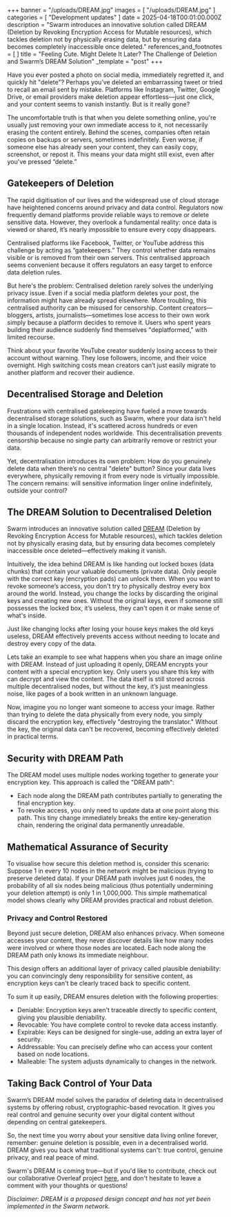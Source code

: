 +++
banner = "/uploads/DREAM.jpg"
images = [ "/uploads/DREAM.jpg" ]
categories = [ "Development updates" ]
date = 2025-04-18T00:01:00.000Z
description = "Swarm introduces an innovative solution called DREAM (Deletion by Revoking Encryption Access for Mutable resources), which tackles deletion not by physically erasing data, but by ensuring data becomes completely inaccessible once deleted."
references_and_footnotes = [ ]
title = "Feeling Cute. Might Delete It Later? The Challenge of Deletion and Swarm’s DREAM Solution"
_template = "post"
+++


Have you ever posted a photo on social media, immediately regretted it, and quickly hit "delete"? Perhaps you’ve deleted an embarrassing tweet or tried to recall an email sent by mistake. Platforms like Instagram, Twitter, Google Drive, or email providers make deletion appear effortless—just one click, and your content seems to vanish instantly. But is it really gone?

The uncomfortable truth is that when you delete something online, you're usually just removing your own immediate access to it, not necessarily erasing the content entirely.
Behind the scenes, companies often retain copies on backups or servers, sometimes indefinitely. Even worse, if someone else has already seen your content, they can easily copy, screenshot, or repost it. This means your data might still exist, even after you've pressed “delete.”

## Gatekeepers of Deletion

The rapid digitisation of our lives and the widespread use of cloud storage have heightened concerns around privacy and data control. Regulators now frequently demand platforms provide reliable ways to remove or delete sensitive data. However, they overlook a fundamental reality: once data is viewed or shared, it’s nearly impossible to ensure every copy disappears.

Centralised platforms like Facebook, Twitter, or YouTube address this challenge by acting as “gatekeepers.” They control whether data remains visible or is removed from their own servers. This centralised approach seems convenient because it offers regulators an easy target to enforce data deletion rules.

But here's the problem: Centralised deletion rarely solves the underlying privacy issue. Even if a social media platform deletes your post, the information might have already spread elsewhere. More troubling, this centralised authority can be misused for censorship. Content creators—bloggers, artists, journalists—sometimes lose access to their own work simply because a platform decides to remove it. Users who spent years building their audience suddenly find themselves "deplatformed," with limited recourse.

Think about your favorite YouTube creator suddenly losing access to their account without warning. They lose followers, income, and their voice overnight. High switching costs mean creators can’t just easily migrate to another platform and recover their audience.

## Decentralised Storage and Deletion

Frustrations with centralised gatekeeping have fueled a move towards decentralised storage solutions, such as Swarm, where your data isn't held in a single location. Instead, it's scattered across hundreds or even thousands of independent nodes worldwide. This decentralisation prevents censorship because no single party can arbitrarily remove or restrict your data.

Yet, decentralisation introduces its own problem: How do you genuinely delete data when there’s no central "delete" button? Since your data lives everywhere, physically removing it from every node is virtually impossible. The concern remains: will sensitive information linger online indefinitely, outside your control?

## The DREAM Solution to Decentralised Deletion

Swarm introduces an innovative solution called [DREAM](https://ethswarm.org/dream-1.pdf) (Deletion by Revoking Encryption Access for Mutable resources), which tackles deletion not by physically erasing data, but by ensuring data becomes completely inaccessible once deleted—effectively making it vanish.

Intuitively, the idea behind DREAM is like handing out locked boxes (data chunks) that contain your valuable documents (private data). Only people with the correct key (encryption pads) can unlock them. When you want to revoke someone’s access, you don't try to physically destroy every box around the world. Instead, you change the locks by discarding the original keys and creating new ones. Without the original keys, even if someone still possesses the locked box, it’s useless, they can't open it or make sense of what's inside.

Just like changing locks after losing your house keys makes the old keys useless, DREAM effectively prevents access without needing to locate and destroy every copy of the data.

Lets take an example to see what happens when you share an image online with DREAM. Instead of just uploading it openly, DREAM encrypts your content with a special encryption key. Only users you share this key with can decrypt and view the content. The data itself is still stored across multiple decentralised nodes, but without the key, it’s just meaningless noise, like pages of a book written in an unknown language.

Now, imagine you no longer want someone to access your image. Rather than trying to delete the data physically from every node, you simply discard the encryption key, effectively "destroying the translator." Without the key, the original data can't be recovered, becoming effectively deleted in practical terms.

## Security with DREAM Path
The DREAM model uses multiple nodes working together to generate your encryption key. This approach is called the "DREAM path":

- Each node along the DREAM path contributes partially to generating the final encryption key.
- To revoke access, you only need to update data at one point along this path. This tiny change immediately breaks the entire key-generation chain, rendering the original data permanently unreadable.

## Mathematical Assurance of Security
To visualise how secure this deletion method is, consider this scenario:
Suppose 1 in every 10 nodes in the network might be malicious (trying to preserve deleted data). If your DREAM path involves just 6 nodes, the probability of all six nodes being malicious (thus potentially undermining your deletion attempt) is only 1 in 1,000,000. This simple mathematical model shows clearly why DREAM provides practical and robust deletion.

### Privacy and Control Restored

Beyond just secure deletion, DREAM also enhances privacy. When someone accesses your content, they never discover details like how many nodes were involved or where those nodes are located. Each node along the DREAM path only knows its immediate neighbour.

This design offers an additional layer of privacy called plausible deniability: you can convincingly deny responsibility for sensitive content, as encryption keys can't be clearly traced back to specific content.

To sum it up easily, DREAM ensures deletion with the following properties:
- Deniable: Encryption keys aren't traceable directly to specific content, giving you plausible deniability.
- Revocable: You have complete control to revoke data access instantly.
- Expirable: Keys can be designed for single-use, adding an extra layer of security.
- Addressable: You can precisely define who can access your content based on node locations.
- Malleable: The system adjusts dynamically to changes in the network.

## Taking Back Control of Your Data

Swarm’s DREAM model solves the paradox of deleting data in decentralised systems by offering robust, cryptographic-based revocation. It gives you real control and genuine security over your digital content without depending on central gatekeepers.

So, the next time you worry about your sensitive data living online forever, remember: genuine deletion is possible, even in a decentralised world. DREAM gives you back what traditional systems can't: true control, genuine privacy, and real peace of mind.

Swarm's DREAM is coming true—but if you'd like to contribute, check out our collaborative Overleaf project [here](https://overleaf.com/project/5efeadc275d71b00014b2ea8), and don't hesitate to leave a comment with your thoughts or questions!

*Disclaimer: DREAM is a proposed design concept and has not yet been implemented in the Swarm network.*
